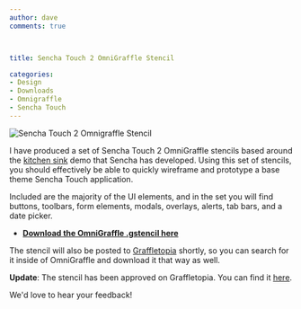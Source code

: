```yaml
---
author: dave
comments: true



title: Sencha Touch 2 OmniGraffle Stencil

categories:
- Design
- Downloads
- Omnigraffle
- Sencha Touch
---
```


![Sencha Touch 2 Omnigraffle Stencil](http://moduscreate.com/wp-content/uploads/2012/01/omnigraffle1.png)

I have produced a set of Sencha Touch 2 OmniGraffle stencils based around the [kitchen sink](http://docs.sencha.com/touch/2-0/touch/examples/kitchensink/index.html) demo that Sencha has developed. Using this set of stencils, you should effectively be able to quickly wireframe and prototype a base theme Sencha Touch application.

Included are the majority of the UI elements, and in the set you will find buttons, toolbars, form elements, modals, overlays, alerts, tab bars, and a date picker.



	
  * **[Download the OmniGraffle .gstencil here](http://moduscreate.com/wp-content/uploads/2012/01/Sencha-Touch-2-All.zip)**



The stencil will also be posted to [Graffletopia](http://www.graffletopia.com) shortly, so you can search for it inside of OmniGraffle and download it that way as well.

**Update**: The stencil has been approved on Graffletopia. You can find it [here](http://graffletopia.com/stencils/844).

We'd love to hear your feedback!


